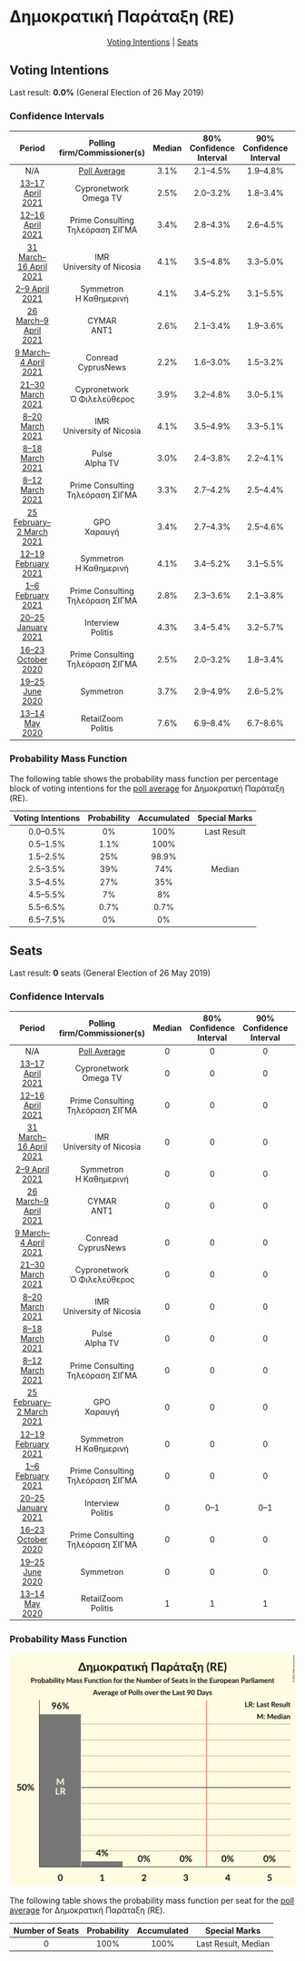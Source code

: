 # Δημοκρατική Παράταξη (RE)

<p align="center"><a href="#voting-intentions">Voting Intentions</a> | <a href="#seats">Seats</a></p>

## Voting Intentions

Last result: **0.0%** (General Election of 26 May 2019)

### Confidence Intervals

| Period     | Polling firm/Commissioner(s) | Median | 80% Confidence Interval | 90% Confidence Interval | 95% Confidence Interval | 99% Confidence Interval |
|:----------:|:----------------:|:-----------:|:-----------------------:|:-----------------------:|:-----------------------:|:-----------------------:|
| N/A | [Poll Average](average.html) | 3.1% | 2.1–4.5% | 1.9–4.8% | 1.7–5.1% | 1.4–5.7% |
| [13–17 April 2021](2021-04-17-Cypronetwork.html) | Cypronetwork <br> Omega TV | 2.5% | 2.0–3.2% | 1.8–3.4% | 1.7–3.6% | 1.5–4.0% |
| [12–16 April 2021](2021-04-16-PrimeConsulting.html) | Prime Consulting <br> Τηλεόραση ΣΙΓΜΑ | 3.4% | 2.8–4.3% | 2.6–4.5% | 2.5–4.7% | 2.2–5.2% |
| [31 March–16 April 2021](2021-04-16-IMR.html) | IMR <br> University of Nicosia | 4.1% | 3.5–4.8% | 3.3–5.0% | 3.2–5.2% | 2.9–5.6% |
| [2–9 April 2021](2021-04-09-Symmetron.html) | Symmetron <br> Η Καθημερινή | 4.1% | 3.4–5.2% | 3.1–5.5% | 3.0–5.7% | 2.6–6.3% |
| [26 March–9 April 2021](2021-04-09-CYMAR.html) | CYMAR <br> ANT1 | 2.6% | 2.1–3.4% | 1.9–3.6% | 1.8–3.8% | 1.5–4.2% |
| [9 March–4 April 2021](2021-04-04-Conread.html) | Conread <br> CyprusNews | 2.2% | 1.6–3.0% | 1.5–3.2% | 1.4–3.4% | 1.2–3.8% |
| [21–30 March 2021](2021-03-30-Cypronetwork.html) | Cypronetwork <br> Ὁ Φιλελεύθερος | 3.9% | 3.2–4.8% | 3.0–5.1% | 2.9–5.3% | 2.6–5.8% |
| [8–20 March 2021](2021-03-20-IMR.html) | IMR <br> University of Nicosia | 4.1% | 3.5–4.9% | 3.3–5.1% | 3.2–5.3% | 2.9–5.7% |
| [8–18 March 2021](2021-03-18-Pulse.html) | Pulse <br> Alpha TV | 3.0% | 2.4–3.8% | 2.2–4.1% | 2.1–4.3% | 1.9–4.7% |
| [8–12 March 2021](2021-03-12-PrimeConsulting.html) | Prime Consulting <br> Τηλεόραση ΣΙΓΜΑ | 3.3% | 2.7–4.2% | 2.5–4.4% | 2.4–4.6% | 2.1–5.0% |
| [25 February–2 March 2021](2021-03-02-GPO.html) | GPO <br> Χαραυγή | 3.4% | 2.7–4.3% | 2.5–4.6% | 2.3–4.9% | 2.0–5.4% |
| [12–19 February 2021](2021-02-19-Symmetron.html) | Symmetron <br> Η Καθημερινή | 4.1% | 3.4–5.2% | 3.1–5.5% | 3.0–5.7% | 2.6–6.3% |
| [1–6 February 2021](2021-02-06-PrimeConsulting.html) | Prime Consulting <br> Τηλεόραση ΣΙΓΜΑ | 2.8% | 2.3–3.6% | 2.1–3.8% | 2.0–4.0% | 1.8–4.4% |
| [20–25 January 2021](2021-01-25-Interview.html) | Interview <br> Politis | 4.3% | 3.4–5.4% | 3.2–5.7% | 3.0–6.0% | 2.6–6.6% |
| [16–23 October 2020](2020-10-23-PrimeConsulting.html) | Prime Consulting <br> Τηλεόραση ΣΙΓΜΑ | 2.5% | 2.0–3.2% | 1.8–3.4% | 1.7–3.6% | 1.5–4.0% |
| [19–25 June 2020](2020-06-25-Symmetron.html) | Symmetron | 3.7% | 2.9–4.9% | 2.6–5.2% | 2.4–5.5% | 2.1–6.1% |
| [13–14 May 2020](2020-05-14-RetailZoom.html) | RetailZoom <br> Politis | 7.6% | 6.9–8.4% | 6.7–8.6% | 6.6–8.8% | 6.2–9.2% |

### Probability Mass Function

The following table shows the probability mass function per percentage block of voting intentions for the [poll average](average.html) for Δημοκρατική Παράταξη (RE).

| Voting Intentions | Probability | Accumulated | Special Marks |
|:-----------------:|:-----------:|:-----------:|:-------------:|
| 0.0–0.5% | 0% | 100% | Last Result |
| 0.5–1.5% | 1.1% | 100% |  |
| 1.5–2.5% | 25% | 98.9% |  |
| 2.5–3.5% | 39% | 74% | Median |
| 3.5–4.5% | 27% | 35% |  |
| 4.5–5.5% | 7% | 8% |  |
| 5.5–6.5% | 0.7% | 0.7% |  |
| 6.5–7.5% | 0% | 0% |  |


## Seats

Last result: **0** seats (General Election of 26 May 2019)

### Confidence Intervals

| Period     | Polling firm/Commissioner(s) | Median | 80% Confidence Interval | 90% Confidence Interval | 95% Confidence Interval | 99% Confidence Interval |
|:----------:|:----------------:|:------:|:-----------------------:|:-----------------------:|:-----------------------:|:-----------------------:|
| N/A | [Poll Average](average.html) | 0 | 0 | 0 | 0 | 0 |
| [13–17 April 2021](2021-04-17-Cypronetwork.html) | Cypronetwork <br> Omega TV | 0 | 0 | 0 | 0 | 0 |
| [12–16 April 2021](2021-04-16-PrimeConsulting.html) | Prime Consulting <br> Τηλεόραση ΣΙΓΜΑ | 0 | 0 | 0 | 0 | 0 |
| [31 March–16 April 2021](2021-04-16-IMR.html) | IMR <br> University of Nicosia | 0 | 0 | 0 | 0 | 0 |
| [2–9 April 2021](2021-04-09-Symmetron.html) | Symmetron <br> Η Καθημερινή | 0 | 0 | 0 | 0 | 0 |
| [26 March–9 April 2021](2021-04-09-CYMAR.html) | CYMAR <br> ANT1 | 0 | 0 | 0 | 0 | 0 |
| [9 March–4 April 2021](2021-04-04-Conread.html) | Conread <br> CyprusNews | 0 | 0 | 0 | 0 | 0 |
| [21–30 March 2021](2021-03-30-Cypronetwork.html) | Cypronetwork <br> Ὁ Φιλελεύθερος | 0 | 0 | 0 | 0 | 0 |
| [8–20 March 2021](2021-03-20-IMR.html) | IMR <br> University of Nicosia | 0 | 0 | 0 | 0 | 0 |
| [8–18 March 2021](2021-03-18-Pulse.html) | Pulse <br> Alpha TV | 0 | 0 | 0 | 0 | 0 |
| [8–12 March 2021](2021-03-12-PrimeConsulting.html) | Prime Consulting <br> Τηλεόραση ΣΙΓΜΑ | 0 | 0 | 0 | 0 | 0 |
| [25 February–2 March 2021](2021-03-02-GPO.html) | GPO <br> Χαραυγή | 0 | 0 | 0 | 0 | 0 |
| [12–19 February 2021](2021-02-19-Symmetron.html) | Symmetron <br> Η Καθημερινή | 0 | 0 | 0 | 0 | 0 |
| [1–6 February 2021](2021-02-06-PrimeConsulting.html) | Prime Consulting <br> Τηλεόραση ΣΙΓΜΑ | 0 | 0 | 0 | 0 | 0 |
| [20–25 January 2021](2021-01-25-Interview.html) | Interview <br> Politis | 0 | 0–1 | 0–1 | 0–1 | 0–1 |
| [16–23 October 2020](2020-10-23-PrimeConsulting.html) | Prime Consulting <br> Τηλεόραση ΣΙΓΜΑ | 0 | 0 | 0 | 0 | 0 |
| [19–25 June 2020](2020-06-25-Symmetron.html) | Symmetron | 0 | 0 | 0 | 0 | 0–1 |
| [13–14 May 2020](2020-05-14-RetailZoom.html) | RetailZoom <br> Politis | 1 | 1 | 1 | 1 | 1 |

### Probability Mass Function

![Graph with seats probability mass function not yet produced](average-seats-pmf-δημοκρατικήπαράταξηre.png "Seats Probability Mass Function")

The following table shows the probability mass function per seat for the [poll average](average.html) for Δημοκρατική Παράταξη (RE).

| Number of Seats | Probability | Accumulated | Special Marks |
|:---------------:|:-----------:|:-----------:|:-------------:|
| 0 | 100% | 100% | Last Result, Median |


